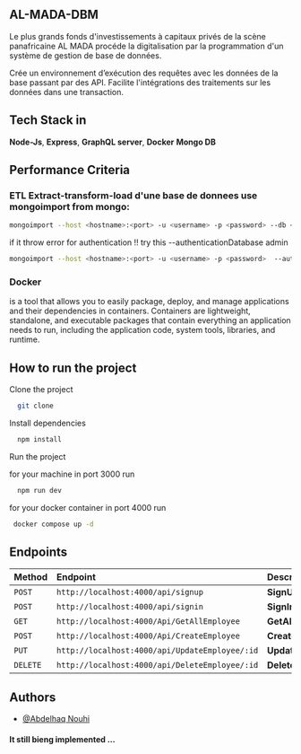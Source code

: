 ## AL-MADA-DBM

Le plus grands fonds d'investissements à capitaux privés de la scène panafricaine AL MADA procéde la digitalisation par la programmation d'un système de gestion de base de données.

Crée un environnement d’exécution des requêtes avec les données de la base passant par des API.
Facilite l'intégrations des traitements sur les données dans une transaction.


## Tech Stack in
<!-- **Client:** React, TailwindCSS -->

 **Node-Js**, **Express**, **GraphQL server**, **Docker** **Mongo DB**

## Performance Criteria

### ETL Extract-transform-load d'une base de donnees use mongoimport from mongo:

```bash
mongoimport --host <hostname>:<port> -u <username> -p <password> --db <database> --collection <collection> --type csv --file <filename> --fields <field1>,<field2>,<field3>
```

if it throw error for authentication !! 
try this --authenticationDatabase admin

```bash
mongoimport --host <hostname>:<port> -u <username> -p <password>  --authenticationDatabase admin --db <database> --collection <collection> --type csv --file <filename> --fields <field1>,<field2>,<field3>
```

### Docker 
is a tool that allows you to easily package, deploy, and manage applications and their dependencies in containers. Containers are lightweight, standalone, and executable packages that contain everything an application needs to run, including the application code, system tools, libraries, and runtime.


## How to run the project

Clone the project

```bash
  git clone
```

Install dependencies

```bash
  npm install
```

Run the project

for your machine in port 3000 run
```bash
  npm run dev
```

for your docker container in port 4000 run 
```bash
 docker compose up -d
```

## Endpoints

| Method    | Endpoint     | Description                |
| :-------- | :------- | :------------------------- |
| `POST` | `http://localhost:4000/api/signup` | **SignUp** |
| `POST` | `http://localhost:4000/api/signin` | **SignIn**|
| `GET` | `http://localhost:4000/Api/GetAllEmployee` | **GetAllEmployee**|
| `POST` | `http://localhost:4000/Api/CreateEmployee` | **CreateEmployee**|
| `PUT` | `http://localhost:4000/api/UpdateEmployee/:id` | **UpdateEmployee**|
| `DELETE` | `http://localhost:4000/api/DeleteEmployee/:id` | **DeleteEmployee**|


## Authors

- [@Abdelhaq Nouhi](https://github.com/AbdelhaqNouhi)


#### It still bieng implemented ...